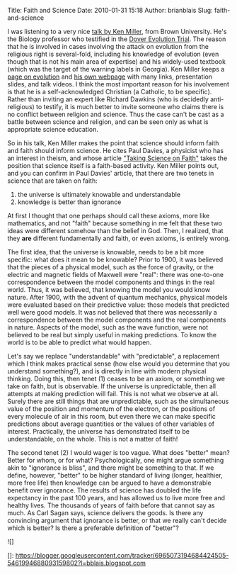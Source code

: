 Title: Faith and Science
Date: 2010-01-31 15:18
Author: brianblais
Slug: faith-and-science

I was listening to a very nice [talk by Ken Miller][], from Brown
University. He's the Biology professor who testified in the [Dover
Evolution Trial][]. The reason that he is involved in cases involving
the attack on evolution from the religious right is several-fold,
including his knowledge of evolution (even though that is not his main
area of expertise) and his widely-used textbook (which was the target of
the warning labels in Georgia). Ken Miller keeps a [page on evolution][]
and [his own webpage][] with many links, presentation slides, and talk
videos. I think the most important reason for his involvement is that he
is a self-acknowledged Christian (a Catholic, to be specific). Rather
than inviting an expert like Richard Dawkins (who is decidedly
anti-religious) to testify, it is much better to invite someone who
claims there is no conflict between religion and science. Thus the case
can't be cast as a battle between science and religion, and can be seen
only as what is appropriate science education.

So in his talk, Ken Miller makes the point that science should inform
faith and faith should inform science. He cites Paul Davies, a physicist
who has an interest in theism, and whose article ["Taking Science on
Faith"][] takes the position that science itself is a faith-based
activity. Ken Miller points out, and you can confirm in Paul Davies'
article, that there are two tenets in science that are taken on faith:

1.  the universe is ultimately knowable and understandable
2.  knowledge is better than ignorance

At first I thought that one perhaps should call these axioms, more like
mathematics, and not "faith" because something in me felt that these two
ideas were different somehow than the belief in God. Then, I realized,
that they **are** different fundamentally and faith, or even axioms, is
entirely wrong.

The first idea, that the universe is knowable, needs to be a bit more
specific: what does it mean to be knowable? Prior to 1900, it was
believed that the pieces of a physical model, such as the force of
gravity, or the electric and magnetic fields of Maxwell were "real":
there was one-to-one correspondence between the model components and
things in the real world. Thus, it was believed, that knowing the model
you would know nature. After 1900, with the advent of quantum mechanics,
physical models were evaluated based on their predictive value: those
models that predicted well were good models. It was not believed that
there was necessarily a correspondence between the model components and
the real components in nature. Aspects of the model, such as the wave
function, were not believed to be real but simply useful in making
predictions. To know the world is to be able to predict what would
happen.

Let's say we replace "understandable" with "predictable", a replacement
which I think makes practical sense (how else would you determine that
you understand something?), and is directly in line with modern physical
thinking. Doing this, then tenet (1) ceases to be an axiom, or something
we take on faith, but is observable. If the universe is unpredictable,
then all attempts at making prediction will fail. This is not what we
observe at all. Surely there are still things that are unpredictable,
such as the simultaneous value of the position and momentum of the
electron, or the positions of every molecule of air in this room, but
even there we can make specific predictions about average quantities or
the values of other variables of interest. Practically, the universe has
demonstrated itself to be understandable, on the whole. This is not a
matter of faith!

The second tenet (2) I would wager is too vague. What does "better"
mean? Better for whom, or for what? Psychologically, one might argue
something akin to "ignorance is bliss", and there might be something to
that. If we define, however, "better" to be higher standard of living
(longer, healthier, more free life) then knowledge can be argued to have
a demonstrable benefit over ignorance. The results of science has
doubled the life expectancy in the past 100 years, and has allowed us to
live more free and healthy lives. The thousands of years of faith before
that cannot say as much. As Carl Sagan says, science delivers the goods.
Is there any convincing argument that ignorance is better, or that we
really can't decide which is better? Is there a preferable definition of
"better"?

<div class="blogger-post-footer">
![]

</div>

  [talk by Ken Miller]: http://www.jamesgregory.org/ken_miller.php
  [Dover Evolution Trial]: http://en.wikipedia.org/wiki/Kitzmiller_v._Dover_Area_School_District
  [page on evolution]: http://www.millerandlevine.com/km/evol/
  [his own webpage]: http://www.millerandlevine.com/km/index.html
  ["Taking Science on Faith"]: http://www.edge.org/3rd_culture/davies07/davies07_index.html
  []: https://blogger.googleusercontent.com/tracker/6965073194684424505-5461994688093159802?l=bblais.blogspot.com
